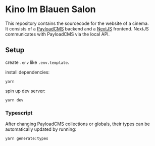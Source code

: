 # Kino Im Blauen Salon

This repository contains the sourcecode for the website of a cinema.  
It consists of a [PayloadCMS](https://payloadcms.com/) backend and a [NextJS](https://nextjs.org/) frontend. NextJS communicates with PayloadCMS via the local API.

## Setup

create `.env` like `.env.template`.

install dependencies:
```
yarn
```

spin up dev server:
```
yarn dev
```

### Typescript

After changing PayloadCMS collections or globals, their types can be automatically updated by running:

```
yarn generate:types
```